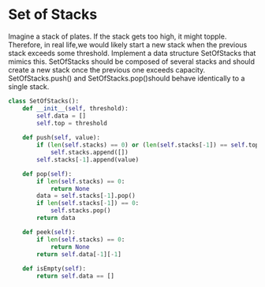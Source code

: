 # Set of Stacks

Imagine a stack of plates. If the stack gets too high, it might topple. Therefore, in real life,we would likely start a new stack when the previous stack exceeds some threshold. Implement a data structure SetOfStacks that mimics this. SetOfStacks should be composed of several stacks and should create a new stack once the previous one exceeds capacity. SetOfStacks.push\(\) and SetOfStacks.pop\(\)should behave identically to a single stack.

```python
class SetOfStacks():
    def __init__(self, threshold):
        self.data = []
        self.top = threshold
    
    def push(self, value):
        if (len(self.stacks) == 0) or (len(self.stacks[-1]) == self.top):
            self.stacks.append([])
        self.stacks[-1].append(value)

    def pop(self):
        if len(self.stacks) == 0:
            return None
        data = self.stacks[-1].pop()
        if len(self.stacks[-1]) == 0:
            self.stacks.pop()
        return data

    def peek(self):
        if len(self.stacks) == 0:
            return None
        return self.data[-1][-1]
    
    def isEmpty(self):
        return self.data == []
```

